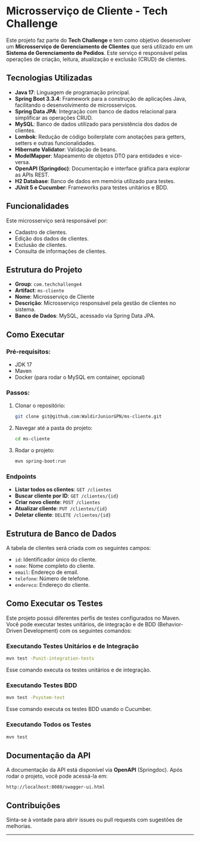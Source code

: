 # Microsserviço de Cliente - Tech Challenge

Este projeto faz parte do **Tech Challenge** e tem como objetivo desenvolver um **Microsserviço de Gerenciamento de Clientes** que será utilizado em um **Sistema de Gerenciamento de Pedidos**. Este serviço é responsável pelas operações de criação, leitura, atualização e exclusão (CRUD) de clientes.

## Tecnologias Utilizadas

- **Java 17**: Linguagem de programação principal.
- **Spring Boot 3.3.4**: Framework para a construção de aplicações Java, facilitando o desenvolvimento de microsserviços.
- **Spring Data JPA**: Integração com banco de dados relacional para simplificar as operações CRUD.
- **MySQL**: Banco de dados utilizado para persistência dos dados de clientes.
- **Lombok**: Redução de código boilerplate com anotações para getters, setters e outras funcionalidades.
- **Hibernate Validator**: Validação de beans.
- **ModelMapper**: Mapeamento de objetos DTO para entidades e vice-versa.
- **OpenAPI (Springdoc)**: Documentação e interface gráfica para explorar as APIs REST.
- **H2 Database**: Banco de dados em memória utilizado para testes.
- **JUnit 5 e Cucumber**: Frameworks para testes unitários e BDD.

## Funcionalidades

Este microsserviço será responsável por:
- Cadastro de clientes.
- Edição dos dados de clientes.
- Exclusão de clientes.
- Consulta de informações de clientes.

## Estrutura do Projeto

- **Group**: `com.techchallenge4`
- **Artifact**: `ms-cliente`
- **Nome**: Microsserviço de Cliente
- **Descrição**: Microsserviço responsável pela gestão de clientes no sistema.
- **Banco de Dados**: MySQL, acessado via Spring Data JPA.

## Como Executar

### Pré-requisitos:

- JDK 17
- Maven
- Docker (para rodar o MySQL em container, opcional)

### Passos:

1. Clonar o repositório:
   ```bash
   git clone git@github.com:WaldirJuniorGPN/ms-cliente.git
   ```
2. Navegar até a pasta do projeto:
   ```bash
   cd ms-cliente
   ```
3. Rodar o projeto:
   ```bash
   mvn spring-boot:run
   ```

### Endpoints

- **Listar todos os clientes**: `GET /clientes`
- **Buscar cliente por ID**: `GET /clientes/{id}`
- **Criar novo cliente**: `POST /clientes`
- **Atualizar cliente**: `PUT /clientes/{id}`
- **Deletar cliente**: `DELETE /clientes/{id}`

## Estrutura de Banco de Dados

A tabela de clientes será criada com os seguintes campos:

- `id`: Identificador único do cliente.
- `nome`: Nome completo do cliente.
- `email`: Endereço de email.
- `telefone`: Número de telefone.
- `endereco`: Endereço do cliente.

## Como Executar os Testes

Este projeto possui diferentes perfis de testes configurados no Maven. Você pode executar testes unitários, de integração e de BDD (Behavior-Driven Development) com os seguintes comandos:

### Executando Testes Unitários e de Integração

```bash
mvn test -Punit-integration-tests
```

Esse comando executa os testes unitários e de integração.

### Executando Testes BDD

```bash
mvn test -Psystem-test
```

Esse comando executa os testes BDD usando o Cucumber.

### Executando Todos os Testes

```bash
mvn test
```

## Documentação da API

A documentação da API está disponível via **OpenAPI** (Springdoc). Após rodar o projeto, você pode acessá-la em:

```
http://localhost:8080/swagger-ui.html
```

## Contribuições

Sinta-se à vontade para abrir issues ou pull requests com sugestões de melhorias.

---